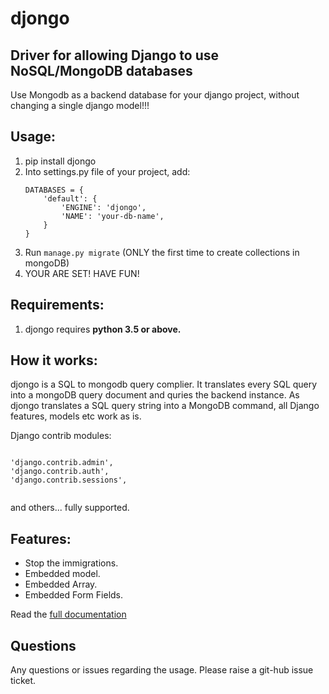 <h1>djongo</h1>
<h2>Driver for allowing Django to use NoSQL/MongoDB databases</h2>

Use Mongodb as a backend database for your django project, without changing a single django model!!!

<h2>Usage:</h2>
<ol>
<li> pip install djongo </li>
<li> Into settings.py file of your project, add: 

``` 
DATABASES = {
    'default': {
        'ENGINE': 'djongo',
        'NAME': 'your-db-name',
    }
}
```
</li>   
   <li> Run <code>manage.py migrate</code> (ONLY the first time to create collections in mongoDB) </li>
   <li> YOUR ARE SET! HAVE FUN! </li>
</ol>
<h2>Requirements:</h2>

  1. djongo requires <b>python 3.5 or above.</b>


<h2>How it works:</h2>

  djongo is a SQL to mongodb query complier. It translates every SQL query into a mongoDB query document and quries the backend instance.
  As djongo translates a SQL query string into a MongoDB command, all Django features, models etc work as is.
  
  Django contrib modules: 
<pre><code>  
'django.contrib.admin',
'django.contrib.auth',    
'django.contrib.sessions',

</code></pre>
 and others... fully supported.
 
<h2>Features:</h2>

  * Stop the immigrations.    
  * Embedded model.
  * Embedded Array.
  * Embedded Form Fields.
  
  Read the [full documentation](https://nesdis.github.io/djongo/)

 <h2>Questions</h2>
 
   Any questions or issues regarding the usage. Please raise a git-hub issue ticket.

